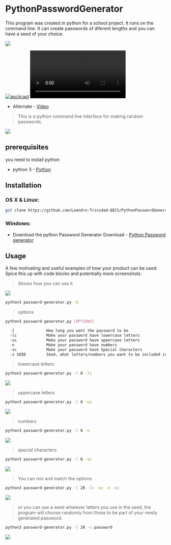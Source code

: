 # PythonPasswordGenerator
This program was created in python for a school project. It runs on the command line. It can create passwords of diferent lengths and you can have a seed of your choice.



![](https://i.imgur.com/NsGSiNb.png)


[![asciicast](https://asciinema.org/a/SengOaNF0rOhfoqdIPfpHR8cb.png)](https://asciinema.org/a/SengOaNF0rOhfoqdIPfpHR8cb)
![](data/movie_alt.mov)

* Alternate - [Video](https://youtu.be/YaS4FMG6Q-8)


> This is a python command line interface for making random passwords.


![](header.png)


## prerequisites
you need to install python
* python 3 - [Python](https://www.python.org/)
## Installation

### OS X & Linux:

```sh
git clone https://github.com/Leandro-Trinidad-QECS/PythonPasswordGenerator.git
```

### Windows:
*  Download the python Password Generator
Download - [Python Password generator](https://github.com/Leandro-Trinidad-QECS/PythonPasswordGenerator/archive/master.zip)

## Usage

A few motivating and useful examples of how your product can be used. Spice this up with code blocks and potentially more screenshots.

> Shows how you can use it


![](https://imgur.com/WnXH4Xv.png)
```sh
python3 password-generator.py -h
```
> options
```sh
python3 password-generator.py [OPTIONS]
```
```sh
  -l              How long you want the password to be
  -lc             Make your password have lowercase letters
  -uc             Make your password have uppercase letters
  -n              Make your password have numbers
  -sc             Make your password have Special characters
  -s SEED         Seed, what letters/numbers you want to be included in your password

```
> lowercase letters
```sh
python3 password-generator.py -l 6 -lc
```
![](https://imgur.com/KHnFlLL.png)
> uppercase letters
```sh
python3 password-generator.py -l 6 -uc
```
![](https://imgur.com/1QIhf54.png)
> numbers
```sh
python3 password-generator.py -l 6 -n
```
![](https://imgur.com/snGRJ92.png)
> special characters
```sh
python3 password-generator.py -l 6 -sc
```
![](https://imgur.com/WZi3JeU.png)




> You can mix and match the options


```sh
python3 password-generator.py -l 20 -lc -uc -n -sc
```
![](https://imgur.com/MS3SV1c.png)


> or you can use a seed
whatever letters you use in the seed, the program will choose randomly from those to be part of your newly generated password.


```sh
python3 password-generator.py -l 20 -s password
```


![](https://imgur.com/Wkt93A4.png)
